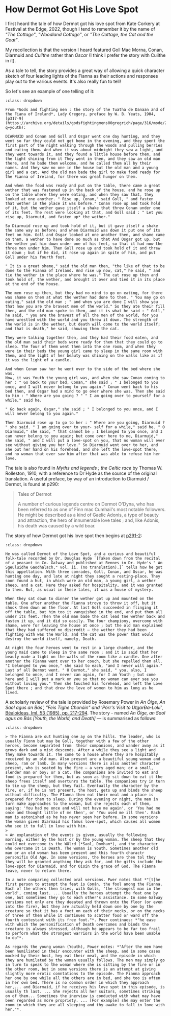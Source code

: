 # How Dermot Got His Love Spot

I first heard the tale of how Dermot got his love spot from Kate Corkery at Festival at the Edge, 2022, though I tend to remember it by the name of *"The Cottage"*, *"Woodland Cottage"*, or *"The Cottage, the Cat and the Goat"*.

My recollection is that the version I heard featured Goll Mac Morna, Conan, Diarmuid and *Cuilthe* rather than *Oscar* (I think I prefer the story with Cuilthe in it).

As a tale to tell, the story provides a great way of allowing a quick character sketch of four leading lights of the Fianna as their actions and responses play out to the various events. It's also really fun to tell!

So let's see an example of one telling of it:

```{admonition} How Diarmuid Got His Love Spot, Lady Gregory, 1904
:class: dropdown

From *Gods and fighting men : the story of the Tuatha de Danaan and of the Fiana of Ireland*, Lady Gregory, preface by W. B. Yeats, 1904, [p317-9](https://archive.org/details/godsfightingmens00gregrich/page/316/mode/2up?q=youth):

DIARMUID and Conan and Goll and Osgar went one day hunting, and they went so far they could not get home in the evening, and they spent the first part of the night walking through the woods and pulling berries and eating them. And when it was about midnight they saw a light, and they went towards it, and they found a little house before them, and the light shining from it They went in then, and they saw an old man there, and he bade them welcome, and he called them all by their names. And they saw no one in the house but the old man and a young girl and a cat. And the old man bade the girl to make food ready for the Fianna of Ireland, for there was great hunger on them.

And when the food was ready and put on the table, there came a great wether that was fastened up in the back of the house, and he rose up on the table where they were eating, and when they saw that, they looked at one another. " Rise up, Conan," said Goll, " and fasten  that wether in the place it was before." Conan rose up and took hold of it, but the wether gave itself a shake that threw Conan under one of its feet. The rest were looking at that, and Goll said : " Let you rise up, Diarmuid, and fasten up* the wether." 

So Diarmuid rose up and took hold of it, but it gave itself a shake the same way as before; and when Diarmuid was down it put one of its feet on him. Goll and Osgar looked at one another then, and shame came on them, a wether to have done so much as that And Osgar got up, but the wether put him down under one of his feet, so that it had now the three men under him. Then Goll rose up and took hold of it and threw it down ; but if he did, it rose up again in spite of him, and put Goll under his fourth foot.

" It is a great shame," said the old man then, "the like of that to be done to the Fianna of Ireland. And rise up now, cat," he said, " and tie the wether in the place where he was." The cat rose up then and took hold of, the wether, and brought it over and tied it in its place at the end of the house.

The men rose up then, but they had no mind to go on eating, for there was shame on them at what the wether had done to them. " You may go on eating," said the old man ; " and when you are done I will show you that now you are the bravest men of the world." So they ate their fill then, and the old man spoke to them, and it is what he said : " Goll," he said, " you are the bravest of all the men of the world, for you have wrestled with the world and you threw it down. The strength of the world is in the wether, but death will come to the world itself; and that is death," he said, showing them the cat.

They were talking together then, and they had their food eaten, and the old man said their beds were ready for them that they could go to sleep. The four of them went then into the one room, and when they were in their beds the young girl came to sleep in the same room with them, and the light of her beauty was shining on the walls like as if it was the light of a candle.

And when Conan saw her he went over to the side of the bed where she was.
Now, it was Youth the young girl was, and when she saw Conan coming to her : " Go back to your bed, Conan," she said ; " I belonged to you once, and I will never belong to you again." Conan went back to his bed then, and Osgar had a mind to go over where she was. Then she said to him : " Where are you going ? " " I am going over to yourself for a while," said he.

" Go back again, Osgar," she said ; " I belonged to you once, and I will never belong to you again."

Then Diarmuid rose up to go to her : " Where are you going, Diarmuid ? " she said. " I am going over to your- self for a while," said he. " O Diarmuid," she said, " that cannot be ; I belonged to you once, and I can never belong to you again; but come over here to me, Diarmuid," she said, " and I will put a love-spot on you, that no woman will ever see without giving you her love." So Diarmuid went over to her, and she put her hand on his forehead, and she left the love-spot there, and no woman that ever saw him after that was able to refuse him her love.

```

The tale is also found in *Myths and legends ; the Celtic race* by Thomas W. Rolleston, 1910, with a reference to Dr Hyde as the source of the original translation. A useful preface, by way of an introduction to Diarmuid / Dermot, is found at p290:

> Tales of Dermot
>
> A number of curious legends centre on Dermot O'Dyna, who has been referred to as one of Finn mac Cumhail's most notable followers. He might be described as a kind of Gaelic Adonis, a type of beauty and attraction, the hero of innumerable love tales ; and, like Adonis, his death was caused by a wild boar.

The story of how Dermot got his love spot then begins at [p291-2](https://archive.org/details/mythslegendscelt00roll/page/290/mode/2up):

```{admonition} How Dermot Got the Love Spot, Rolleston, 1910
:class: dropdown

He was called Dermot of the Love Spot, and a curious and beautiful folk-tale recorded by Dr. Douglas Hyde `[Taken down from the recital of a peasant in Co. Galway and published at Rennes in Dr. Hyde's " An Sgeuluidhe Gaodhalach," vol. ii. (no translation).]` tells how he got this appellation. With three comrades, Goll, Conan, and Oscar, he was hunting one day, and late at night they sought a resting-place. They soon found a hut, in which were an old man, a young girl, a wether sheep, and a cat. Here they asked for hospitality, and it was granted to them. But, as usual in these tales, it was a house of mystery.

When they sat down to dinner the wether got up and mounted on the table. One after another the Fianna strove to throw it off, but it shook them down on the floor. At last Goll succeeded in flinging it off the table, but him too it vanquished in the end, and put them all under its feet. Then the old man bade the cat lead tne wether back and fasten it up, and it did so easily. The four champions, overcome with shame, were for leaving the house at once ; but the old man explained that they had suffered no discredit — the wether they had been fighting with was the World, and the cat was the power that would destroy the world itself, namely, Death.

At night the four heroes went to rest in a large chamber, and the young maid came to sleep in the same room ; and it is said that her beauty made a light on the walls of the room like a candle. One after another the Fianna went over to her couch, but she repelled them all. "I belonged to you once," she said to each, "and I never will again." Last of all Dermot went. " O Dermot," she said, " you, also, I belonged to once, and I never can again, for I am Youth ; but come here and I will put a mark on you so that no woman can ever see you without loving you." Then she touched his forehead, and left the Love Spot there ; and that drew the love of women to him as long as he lived.

```

A scholarly review of the tale is provided by Rosemary Power in *An Óige, An Saol agus an Bás', "Feis Tighe Chonáin" and 'Pórr's Visit to ÚtgarÐa-Loki'*, [Béaloideas, Iml. 53 (1985), pp. 217-294](https://www.jstor.org/stable/20522262). The story - named *An Óige, an Saol agus an Bás [Youth, the World, and Death]* — is summarised as follows:

```{amonition} Summary of *Youth, the World, and Death*
:class: dropdown

> The Fianna are out hunting one ay on the hills. The leader, who is usually Fionn but may be Goll, together with a few of the other heroes, become separated from  their companions, and wander away as it grows dark and a mist descends. After a while they see a light and they make towards it. The come to a house where they are hospitably received by an old man. Also present are a beautiful young woman and a sheep, ram or lamb. In many versions there is also another character present, who is seated by the fire — a very aged man; or a small, slender man or boy; or a cat. The companions are invited to eat and food is prepared for them, but as soon as they sit down to eat it the sheep frees itself and overtunrs the table. The companions try in turn to tie up the sheep, but they fail. Eventually the character by the fire, or, if he is not present, the host, gets up and binds the sheep without difficulty. The FIanna then eat their meal and a place is prepared for them to sleep. During the evening or night, the men in turn make approaches to the woman, but she rejects each of them, saying: 'You had me once and will not have me again', or 'You had me once and thought little of me then', or 'You used me ill then'. Each man is astonished as he has never seen her before. In some versions the woman gives Diarmaid his famus love-spot, which causes all women who see it to fall in love with him.
> 
> An explanation of the events is given, usually the following morning, either by the host or by the young woman. The sheep that they could not overcome is the WOlrd (*Saol, Domhan*), and the character who overcame it is Death. The woman is Youth. Sometimes another old man or an old woman has been present and this fourth charactr personifis Old Age. In some versions, the heroes are then tol they they will be granted anything they ask for, and the gifts include the love-spot for Diarmaid, and for Oisín the grace of God. The Fianna leave, never to return there.

In a note comparing collected oral versions. Pwer notes that *"[t]he first person to attempt the feat is Conán, the fool among the Fianna. Each of the others then tries, with Golls, 'the strongest man in the world', coming last. ... Usually the heroes attempt the feat one by one, but sometimes they go to each other's assistance. In some Galway versions not only are they deeated and thrown onto the floor (or even into the fire), but they are actually held down one by one by the creature so that it has a foot on each of their necks, or on the necks of three of them while it continues to scatter food or ward off the fourth contestant with its free foot."*. Poer continues: *"he ease with which the personification of Death overcomes and binds the creature is always stressed, although he appears to be far too frail to perform what the strongest warriors in the world have been unable to do"*.

As regards the young woman (Youth), Power notes: *"After the men have been humiliated in their encounter with the sheep, and in some cases mocked by their host, hey eat their meal, and the episode in which they are humilated by the woman usually follows. The men may simply go in turn to speak to the woman where she is sitting by the fire or in the other room, but in some versions there is an attempt at giving slightly more erotic conntations to the episode. The Fianna approach her one by one while all the others are in bed, and she too is often in her own bed. There is no common order in which they approach her,... and Diarmaid, if he receives his love spot in this episode, is usually th last. ... She rejects all her suitors, sometimes striking on of them... Sometimes the inerview is conducted with what may have been regarded as more propriety. ... [For example] she may enter the room in which they are all sleeping and thy awake to fall in love with her."*.

```
